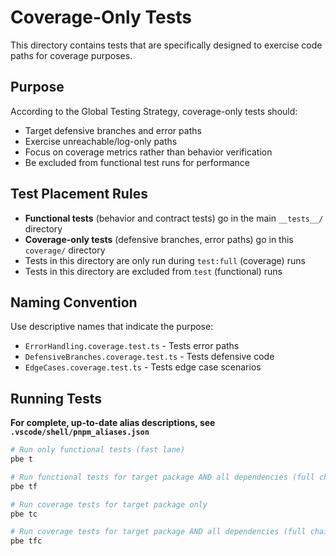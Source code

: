 # Coverage-Only Tests

This directory contains tests that are specifically designed to exercise code paths for coverage purposes.

## Purpose

According to the Global Testing Strategy, coverage-only tests should:

- Target defensive branches and error paths
- Exercise unreachable/log-only paths
- Focus on coverage metrics rather than behavior verification
- Be excluded from functional test runs for performance

## Test Placement Rules

- **Functional tests** (behavior and contract tests) go in the main `__tests__/` directory
- **Coverage-only tests** (defensive branches, error paths) go in this `coverage/` directory
- Tests in this directory are only run during `test:full` (coverage) runs
- Tests in this directory are excluded from `test` (functional) runs

## Naming Convention

Use descriptive names that indicate the purpose:

- `ErrorHandling.coverage.test.ts` - Tests error paths
- `DefensiveBranches.coverage.test.ts` - Tests defensive code
- `EdgeCases.coverage.test.ts` - Tests edge case scenarios

## Running Tests

**For complete, up-to-date alias descriptions, see `.vscode/shell/pnpm_aliases.json`**

```bash
# Run only functional tests (fast lane)
pbe t

# Run functional tests for target package AND all dependencies (full chain)
pbe tf

# Run coverage tests for target package only
pbe tc

# Run coverage tests for target package AND all dependencies (full chain with coverage)
pbe tfc
```

